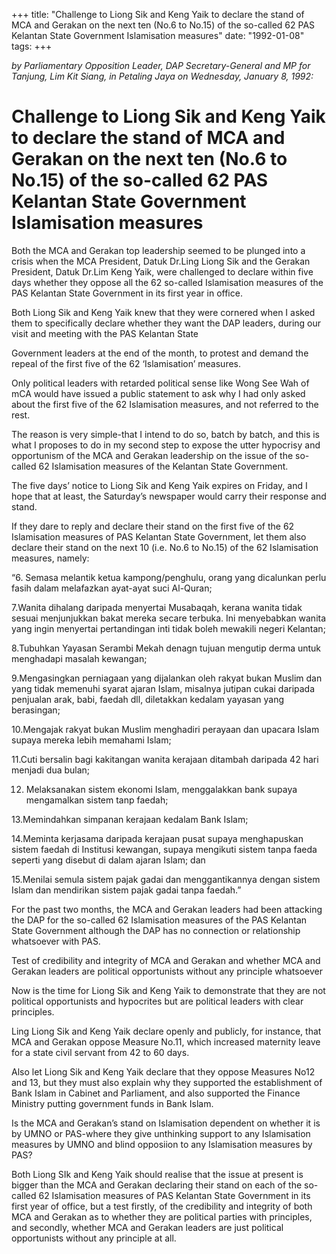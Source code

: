 +++ 
title: "Challenge to Liong Sik and Keng Yaik to declare the stand of MCA and Gerakan on the next ten (No.6 to No.15) of the so-called 62 PAS Kelantan State Government Islamisation measures"
date: "1992-01-08"
tags:
+++

_by Parliamentary Opposition Leader, DAP Secretary-General and MP for Tanjung, Lim Kit Siang, in Petaling Jaya on Wednesday, January 8, 1992:_

# Challenge to Liong Sik and Keng Yaik to declare the stand of MCA and Gerakan on the next ten (No.6 to No.15) of the so-called 62 PAS Kelantan State Government Islamisation measures

Both the MCA and Gerakan top leadership seemed to be plunged into a crisis when the MCA President, Datuk Dr.Ling Liong Sik and the Gerakan President, Datuk Dr.Lim Keng Yaik, were challenged to declare within five days whether they oppose all the 62 so-called Islamisation measures of the PAS Kelantan State Government in its first year in office.</u>

Both Liong Sik and Keng Yaik knew that they were cornered when I asked them to specifically declare whether they want the DAP leaders, during our visit and meeting with the PAS Kelantan State 

Government leaders at the end of the month, to protest and demand the repeal of the first five of the 62 ‘Islamisation’ measures.

Only political leaders with retarded political sense like Wong See Wah of mCA would have issued a public statement to ask why I had only asked about the first five of the 62 Islamisation measures, and not referred to the rest.

The reason is very simple-that I intend to do so, batch by batch, and this is what I proposes to do in my second step to expose the utter hypocrisy and opportunism of the MCA and Gerakan leadership on the issue of the so-called 62 Islamisation measures of the Kelantan State Government.

The five days’ notice to Liong Sik and Keng Yaik expires on Friday, and I hope that at least, the Saturday’s newspaper would carry their response and stand.

If they dare to reply and declare their stand on the first five of the 62 Islamisation measures of PAS Kelantan State Government, let them also declare their stand on the next 10 (i.e. No.6 to No.15) of the 62 Islamisation measures, namely:

“6. Semasa melantik ketua kampong/penghulu, orang yang dicalunkan perlu fasih dalam melafazkan ayat-ayat suci Al-Quran;

7.Wanita dihalang daripada menyertai Musabaqah, kerana wanita tidak sesuai menjunjukkan bakat mereka secare terbuka. Ini menyebabkan wanita yang ingin menyertai pertandingan inti tidak boleh mewakili negeri Kelantan; 

8.Tubuhkan Yayasan Serambi Mekah denagn tujuan mengutip derma untuk menghadapi masalah kewangan;

9.Mengasingkan perniagaan yang dijalankan oleh rakyat bukan Muslim dan yang tidak memenuhi syarat ajaran Islam, misalnya jutipan cukai daripada penjualan arak, babi, faedah dll, diletakkan kedalam yayasan yang berasingan;

10.Mengajak rakyat bukan Muslim menghadiri perayaan dan upacara Islam supaya mereka lebih memahami Islam;

11.Cuti bersalin bagi kakitangan wanita kerajaan ditambah daripada 42 hari menjadi dua bulan;

12. Melaksanakan sistem ekonomi Islam, menggalakkan bank supaya mengamalkan sistem tanp faedah;

13.Memindahkan simpanan kerajaan kedalam Bank Islam;

14.Meminta kerjasama daripada kerajaan pusat supaya menghapuskan sistem faedah di Institusi kewangan, supaya mengikuti sistem tanpa faeda seperti yang disebut di dalam ajaran Islam; dan

15.Menilai semula sistem pajak gadai dan menggantikannya dengan sistem Islam dan mendirikan sistem pajak gadai tanpa faedah.”

For the past two months, the MCA and Gerakan leaders had been attacking the DAP for the so-called 62 Islamisation measures of the PAS Kelantan State Government although the DAP has no connection or relationship whatsoever with PAS.

Test of credibility and integrity of MCA and Gerakan and whether MCA and Gerakan leaders are political opportunists without any principle whatsoever

Now is the time for Liong Sik and Keng Yaik to demonstrate that they are not political opportunists and hypocrites but are political leaders with clear principles.

Ling Liong Sik and Keng Yaik declare openly and publicly, for instance, that MCA and Gerakan oppose Measure No.11, which increased maternity leave for a state civil servant from 42 to 60 days.

Also let Liong Sik and Keng Yaik declare that they oppose Measures No12 and 13, but they must also explain why they supported the establishment of Bank Islam in Cabinet and Parliament, and also supported the Finance Ministry putting government funds in Bank Islam.

Is the MCA and Gerakan’s stand on Islamisation dependent on whether it is by UMNO or PAS-where they give unthinking support to any Islamisation measures by UMNO and blind opposiion to any Islamisation measures by PAS?

Both Liong SIk and Keng Yaik should realise that the issue at present is bigger than the MCA and Gerakan declaring their stand on each of the so-called 62 Islamisation measures of PAS Kelantan State 
Government in its first year of office, but a test firstly, of the credibility and integrity of both MCA and Gerakan as to whether they are political parties with principles, and secondly, whether MCA and Gerakan leaders are just political opportunists without any principle at all.
 
